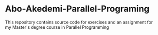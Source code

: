 # Abo-Akedemi-Parallel-Programing
This repository contains source code for exercises and an assignment for my Master's degree course in Parallel Programming
